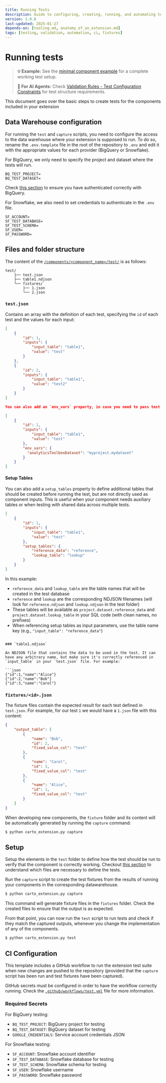 ```yaml
---
title: Running Tests
description: Guide to configuring, creating, running, and automating tests for extension components
version: 1.0.0
last-updated: 2025-01-27
depends-on: [tooling.md, anatomy_of_an_extension.md]
tags: [testing, validation, automation, ci, fixtures]
---
```


# Running tests

> **💡 Example:** See the [minimal component example](./examples/01-minimal-component/test/) for a complete working test setup.
>
> **🤖 For AI Agents:** Check [Validation Rules - Test Configuration Constraints](./reference/validation-rules.md#test-configuration-constraints) for test structure requirements.

This document goes over the basic steps to create tests for the components included in your extension

## Data Warehouse configuration

For running the `test` and `capture` scripts, you need to configure the access to the data warehouse where your extension is supposed to run. To do so, rename the `.env.template` file in the root of the repository to `.env` and edit it with the appropriate values for each provider (BigQuery or Snowflake).

For BigQuery, we only need to specify the project and dataset where the tests will run.

```
BQ_TEST_PROJECT=
BQ_TEST_DATASET=
```

Check [this section](./tooling.md#authentication-with-the-data-warehouse) to ensure you have authenticated correctly with BigQuery.

For Snowflake, we also need to set credentials to authenticate in the `.env` file.

```
SF_ACCOUNT=
SF_TEST_DATABASE=
SF_TEST_SCHEMA=
SF_USER=
SF_PASSWORD=
```

## Files and folder structure

The content of the [`/components/<component_name>/test/`](../components/template/test/) is as follows:

```
test/
    ├── test.json
    ├── table1.ndjson
    └── fixtures/
        ├── 1.json
        └── 2.json
```

### `test.json`

Contains an array with the definition of each test, specifying the `id` of each test and the values for each input:

```json
[
    {
        "id": 1,
        "inputs": {
            "input_table": "table1",
            "value": "test"
        }
    },
    {
        "id": 2,
        "inputs": {
            "input_table": "table1",
            "value": "test2"
        }
    }
]

You can also add an `env_vars` property, in case you need to pass test environment variables. This property is not mandatory. If missing, and empty dictionary will be passed.

[
    {
        "id": 1,
        "inputs": {
            "input_table": "table1",
            "value": "test"
        },
        "env_vars": {
          "analyticsToolboxDataset": "myproject.mydataset"
        }
    }
]
```

#### Setup Tables

You can also add a `setup_tables` property to define additional tables that should be created before running the test, but are not directly used as component inputs. This is useful when your component needs auxiliary tables or when testing with shared data across multiple tests.

```json
[
    {
        "id": 1,
        "inputs": {
            "input_table": "table1",
            "value": "test"
        },
        "setup_tables": {
            "reference_data": "reference",
            "lookup_table": "lookup"
        }
    }
]
```

In this example:
- `reference_data` and `lookup_table` are the table names that will be created in the test database
- `reference` and `lookup` are the corresponding NDJSON filenames (will look for `reference.ndjson` and `lookup.ndjson` in the test folder)
- These tables will be available as `project.dataset.reference_data` and `project.dataset.lookup_table` in your SQL code (with clean names, no prefixes)
- When referencing setup tables as input parameters, use the table name key (e.g., `"input_table": "reference_data"`)

```

### `table1.ndjson`

An NDJSON file that contains the data to be used in the test. It can have any arbitrary name, but make sure it's correctly referenced in `input_table` in your `test.json` file. For example:

```json
{"id":1,"name":"Alice"}
{"id":2,"name":"Bob"}
{"id":3,"name":"Carol"}
```

### `fixtures/<id>.json`

The fixture files contain the expected result for each test defined in `test.json`. For example, for our test `1` we would have a `1.json` file with this content:

```json
{
    "output_table": [
        {
            "name": "Bob",
            "id": 2,
            "fixed_value_col": "test"
        },
        {
            "name": "Carol",
            "id": 3,
            "fixed_value_col": "test"
        },
        {
            "name": "Alice",
            "id": 1,
            "fixed_value_col": "test"
        }
    ]
}
```

When developing new components, the `fixture` folder and its content will be automatically generated by running the `capture` command:

```bash
$ python carto_extension.py capture
```

## Setup

Setup the elements in the `test` folder to define how the test should be run to verify that the component is correctly working.
Checkout [this section](./anatomy_of_an_extension.md#test) to understand which files are necessary to define the tests.

Run the `capture` script to create the test fixtures from the results of running your components in the corresponding datawarehouse.

```bash
$ python carto_extension.py capture
```

This command will generate fixture files in the `fixtures` folder.
Check the created files to ensure that the output is as expected.

From that point, you can now run the `test` script to run tests and check if they match the captured outputs, whenever you change the implementation of any of the components.

```bash
$ python carto_extension.py test
```

## CI Configuration

This template includes a GitHub workflow to run the extension test suite when new changes are pushed to the repository (provided that the `capture` script has been run and test fixtures have been captured).

GitHub secrets must be configured in order to have the workflow correctly running. Check the [`.github/workflows/test.yml`](../.github/workflows/test.yml) file for more information.

### Required Secrets

For BigQuery testing:
- `BQ_TEST_PROJECT`: BigQuery project for testing
- `BQ_TEST_DATASET`: BigQuery dataset for testing
- `GOOGLE_CREDENTIALS`: Service account credentials JSON

For Snowflake testing:
- `SF_ACCOUNT`: Snowflake account identifier
- `SF_TEST_DATABASE`: Snowflake database for testing
- `SF_TEST_SCHEMA`: Snowflake schema for testing
- `SF_USER`: Snowflake username
- `SF_PASSWORD`: Snowflake password
